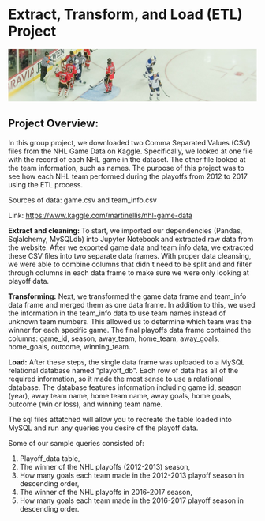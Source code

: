 # Extract, Transform, and Load (ETL) Project

![NHL](Images/NHL.jpg)


## Project Overview:

In this group project, we downloaded two Comma Separated Values (CSV) files from the NHL Game Data on Kaggle. Specifically, we looked at one file with the record of each NHL game in the dataset. The other file looked at the team information, such as names. The purpose of this project was to see how each NHL team performed during the playoffs from 2012 to 2017 using the ETL process. 

Sources of data: game.csv and team_info.csv

Link: https://www.kaggle.com/martinellis/nhl-game-data

**Extract and cleaning:**
To start, we imported our dependencies (Pandas, Sqlalchemy, MySQLdb) into Jupyter Notebook and extracted raw data from the website. After we exported game data and team info data, we extracted these CSV files into two separate data frames. With proper data cleansing, we were able to combine columns that didn't need to be split and and filter through columns in each data frame to make sure we were only looking at playoff data. 

**Transforming:**
Next, we transformed the game data frame and team_info data frame and merged them as one data frame. In addition to this, we used the information in the team_info data to use team names instead of unknown team numbers. This allowed us to determine which team was the winner for each specific game. The final playoffs data frame contained the columns: 
game_id, season, away_team, home_team, away_goals, home_goals, outcome, winning_team.

**Load:** 
After these steps, the single data frame was uploaded to a MySQL relational database named “playoff_db". Each row of data has all of the required information, so it made the most sense to use a relational database. The database features information including game id, season (year), away team name, home team name, away goals, home goals, outcome (win or loss), and winning team name.

The sql files attatched will allow you to recreate the table loaded into MySQL and run any queries you desire of the playoff data.

Some of our sample queries consisted of:
1) Playoff_data table, 
2) The winner of the NHL playoffs (2012-2013) season, 
3) How many goals each team made in the 2012-2013 playoff season in descending order,
4) The winner of the NHL playoffs in 2016-2017 season,
5) How many goals each team made in the 2016-2017 playoff season in descending order. 

